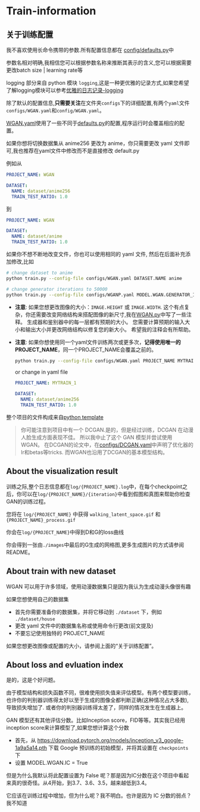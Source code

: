 # Train-information

## 关于训练配置

我不喜欢使用长命令携带的参数.所有配置信息都在 [config/defaults.py](config/defaults.py)中

参数名相对明确,我相信您可以根据参数名称来推断其表示的含义,您可以根据需要更改batch size | learning rate等

logging 部分来自 python 模块 `logging`,这是一种更优雅的记录方式,如果您希望了解logging模块可以参考[优雅的日志记录-logging](https://luzhixing12345.github.io/2022/05/13/python/%E4%BC%98%E9%9B%85%E7%9A%84%E6%97%A5%E5%BF%97%E8%AE%B0%E5%BD%95-logging/)

除了默认的配置信息,**只需要关注**在文件夹`configs`下的详细配置,有两个`yaml`文件`configs/WGAN.yaml`和`config/WGAN.yaml`。

[WGAN.yaml](configs/WGAN.yaml)使用了一些不同于[defaults.py](config/defaults.py)的配置,程序运行时会覆盖相应的配置。

如果你想将切换数据集从 anime256 更改为 anime，你只需要更改 yaml 文件即可,我也推荐在yaml文件中修改而不是直接修改 default.py

例如从

```yaml
PROJECT_NAME: WGAN

DATASET:
  NAME: dataset/anime256
  TRAIN_TEST_RATIO: 1.0
```

到

```yaml
PROJECT_NAME: WGAN

DATASET:
  NAME: dataset/anime
  TRAIN_TEST_RATIO: 1.0
```

如果你不想不断地改变文件，你也可以使用相同的 yaml 文件, 然后在后面补充添加修改,比如

```bash
# change dataset to anime
python train.py --config-file configs/WGAN.yaml DATASET.NAME anime

# change generator iterations to 50000
python train.py --config-file configs/WGANP.yaml MODEL.WGAN.GENERATOR_ITERS 50000
```

- **注意**: 如果您想更改图像的大小：`IMAGE.HEIGHT` 或 `IMAGE.WIDTH`. 这个有点复杂，你还需要改变网络结构来搭配图像的新尺寸,我在[WGAN.py](model/WGAN.py)中写了一些注释。 生成器和鉴别器中的每一层都有预期的大小。 您需要计算预期的输入大小和输出大小并更改网络结构以修复您的新大小。 希望我的注释会有所帮助。

- **注意**: 如果你想使用同一个yaml文件训练两次或更多次，**记得使用唯一的PROJECT_NAME**，同一个PROJECT_NAME会覆盖之前的。

  ```bash
  python train.py --config-file configs/WGAN.yaml PROJECT_NAME MYTRAIN_1
  ```

  or change in yaml file

  ```yaml
  PROJECT_NAME: MYTRAIN_1

  DATASET:
    NAME: dataset/anime256
    TRAIN_TEST_RATIO: 1.0
  ```

整个项目的文件构成来自[python template](https://github.com/luzhixing12345/python-template)

> 你可能注意到项目中有一个 DCGAN.是的，但是经过训练，DCGAN 在动漫人脸生成方面表现不佳。 所以我中止了这个 GAN 模型并尝试使用 WGAN。 在DCGAN的论文中，在[configs/DCGAN.yaml](configs/DCGAN.yaml)中声明了优化器的lr和betas等tricks. 而WGAN也沿用了DCGAN的基本模型结构。

## About the visualization result

训练之际,整个日志信息都在`log/{PROJECT_NAME}.log`中，在每个checkpoint之后，你可以在`log/{PROJECT_NAME}/{iteration}`中看到假图和真图来帮助你检查GAN的训练过程。

您将在 `log/{PROJECT_NAME}` 中获得 `walking_latent_space.gif` 和 `{PROJECT_NAME}_process.gif`

你会在`log/{PROJECT_NAME}`中得到D和G的loss曲线

你会得到一张由`./images`中最后的G生成的网格图,更多生成图片的方式请参阅README。

## About train with new dataset

WGAN 可以用于许多领域，使用动漫数据集只是因为我认为生成动漫头像很有趣

如果您想使用自己的数据集

- 首先你需要准备你的数据集，并将它移动到 `./dataset` 下，例如 `./dataset/house`
- 更改 yaml 文件中的数据集名称或使用命令行更改(前文提及)
- 不要忘记使用独特的 PROJECT_NAME

如果您想更改图像或配置的大小，请参阅上面的“关于训练配置”。

## About loss and evluation index

是的，这是个好问题。

由于模型结构和损失函数不同，很难使用损失值来评估模型。有两个模型要训练，也许你的判别器训练得太好以至于生成的图像全都判断正确(这种情况占大多数),导致损失增加了. 或者你的判别器训练得太差了，同样的情况发生在生成器上。

GAN 模型还有其他评估分数。比如Inception score，FID等等。其实我已经用inception score来计算模型了,如果您想计算这个分数

- 首先，从 https://download.pytorch.org/models/inception_v3_google-1a9a5a14.pth 下载 Google 预训练的初始模型，并将其设置在 `checkpoints` 下
- 设置 MODEL.WGAN.IC = True

但是为什么我默认将此配置设置为 False 呢？那是因为IC分数在这个项目中看起来真的很奇怪。从4开始，到3.7、3.6、3.5，越来越低到3.4。

它应该在训练过程中增加，但为什么呢？我不明白。也许是因为 IC 分数的弱点？我不知道
